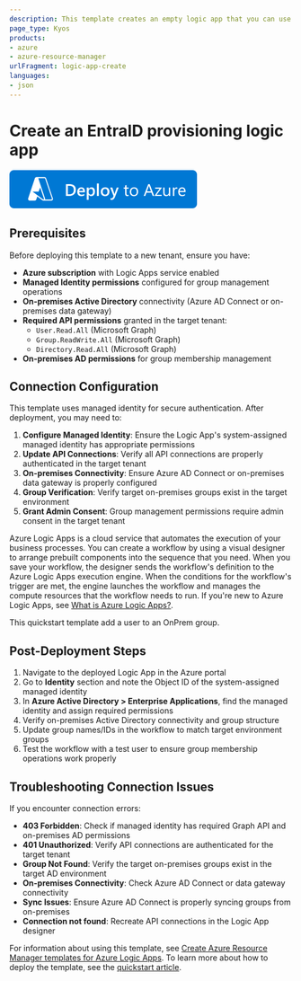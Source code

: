 ```yaml
---
description: This template creates an empty logic app that you can use to define workflows.
page_type: Kyos
products:
- azure
- azure-resource-manager
urlFragment: logic-app-create
languages:
- json
---
```

# Create an EntraID provisioning logic app

[![Deploy To Azure](https://raw.githubusercontent.com/Azure/azure-quickstart-templates/master/1-CONTRIBUTION-GUIDE/images/deploytoazure.svg?sanitize=true)](https://portal.azure.com/#create/Microsoft.Template/uri/https%3A%2F%2Fraw.githubusercontent.com%2Fkyos-public%2Flogicapp-template%2Fmain%2Fkyos.logicapp%2Fentraid.governance%2FAddUserInOnpremGroup%2FAddUserInOnpremGroup.json)

## Prerequisites

Before deploying this template to a new tenant, ensure you have:

- **Azure subscription** with Logic Apps service enabled
- **Managed Identity permissions** configured for group management operations
- **On-premises Active Directory** connectivity (Azure AD Connect or on-premises data gateway)
- **Required API permissions** granted in the target tenant:
  - `User.Read.All` (Microsoft Graph)
  - `Group.ReadWrite.All` (Microsoft Graph)
  - `Directory.Read.All` (Microsoft Graph)
- **On-premises AD permissions** for group membership management

## Connection Configuration

This template uses managed identity for secure authentication. After deployment, you may need to:

1. **Configure Managed Identity**: Ensure the Logic App's system-assigned managed identity has appropriate permissions
2. **Update API Connections**: Verify all API connections are properly authenticated in the target tenant
3. **On-premises Connectivity**: Ensure Azure AD Connect or on-premises data gateway is properly configured
4. **Group Verification**: Verify target on-premises groups exist in the target environment
5. **Grant Admin Consent**: Group management permissions require admin consent in the target tenant

Azure Logic Apps is a cloud service that automates the execution of your business processes. You can create a workflow by using a visual designer to arrange prebuilt components into the sequence that you need. When you save your workflow, the designer sends the workflow's definition to the Azure Logic Apps execution engine. When the conditions for the workflow's trigger are met, the engine launches the workflow and manages the compute resources that the workflow needs to run. If you're new to Azure Logic Apps, see [What is Azure Logic Apps?](https://learn.microsoft.com/azure/logic-apps/logic-apps-overview).

This quickstart template add a user to an OnPrem group.

## Post-Deployment Steps

1. Navigate to the deployed Logic App in the Azure portal
2. Go to **Identity** section and note the Object ID of the system-assigned managed identity
3. In **Azure Active Directory > Enterprise Applications**, find the managed identity and assign required permissions
4. Verify on-premises Active Directory connectivity and group structure
5. Update group names/IDs in the workflow to match target environment groups
6. Test the workflow with a test user to ensure group membership operations work properly

## Troubleshooting Connection Issues

If you encounter connection errors:

- **403 Forbidden**: Check if managed identity has required Graph API and on-premises AD permissions
- **401 Unauthorized**: Verify API connections are authenticated for the target tenant
- **Group Not Found**: Verify the target on-premises groups exist in the target AD environment
- **On-premises Connectivity**: Check Azure AD Connect or data gateway connectivity
- **Sync Issues**: Ensure Azure AD Connect is properly syncing groups from on-premises
- **Connection not found**: Recreate API connections in the Logic App designer

For information about using this template, see [Create Azure Resource Manager templates for Azure Logic Apps](https://learn.microsoft.com/azure/logic-apps/logic-apps-create-deploy-template). To learn more about how to deploy the template, see the [quickstart article](https://learn.microsoft.com/azure/logic-apps/quickstart-create-deploy-azure-resource-manager-template).
